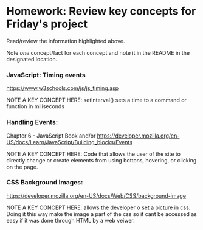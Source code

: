 # Homework: Review key concepts for Friday's project

Read/review the information highlighted above.

Note *one* concept/fact for each concept and note it in the README in the designated location.

### JavaScript: Timing events
https://www.w3schools.com/js/js_timing.asp

NOTE A KEY CONCEPT HERE: setInterval() sets a time to a command or function in miliseconds


### Handling Events: 
Chapter 6 - JavaScript Book and/or https://developer.mozilla.org/en-US/docs/Learn/JavaScript/Building_blocks/Events

NOTE A KEY CONCEPT HERE: Code that allows the user of the site to directly change or create elements from using bottons, hovering, or clicking on the page.


### CSS Background Images: 
https://developer.mozilla.org/en-US/docs/Web/CSS/background-image

NOTE A KEY CONCEPT HERE: allows the developer o set a picture in css. Doing it this way make the image a part of the css so it 
cant be accessed as easy if it was done through HTML by a web veiwer.
